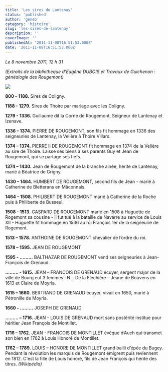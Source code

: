 ```yaml
---
title: 'Les sires de Lantenay'
status: 'published'
author: 'geneb'
category: 'histoire'
slug: 'les-sires-de-lantenay'
description: ''
coverImage: ''
publishedAt: '2011-11-08T16:51:53.000Z'
date: '2011-11-08T16:51:53.000Z'
---
```


*Le 8 novembre 2011, 12 h 31*

*(Extraits de la bibliothèque d’Eugène DUBOIS et Travaux de Guichenon : généalogie des Rougemont)*

![](/img/beguelins/Windows-Live-Writer/LES-SIRES-DE-LANTENAY_AE9C/clip_image002_2.jpg)

**800 – 1188.** Sires de Coligny.

**1188 – 1279.** Sires de Thoire par mariage avec les Coligny.

**1279 - 1336.** Guillaume dit la Corne de Rougemont, Seigneur de Lantenay et Izenave.

**1336 – 1374.** PIERRE DE ROUGEMONT, son fils fit hommage en 1336 des seigneuries de Lantenay, la Velière à Thoire Villars.

**1374 – 1374.** PIERRE II DE ROUGEMONT fit hommage en 1374 de la Velière au sire de Thoire. Laisse ses biens à ses parents Guy et Jean de Rougemont, qui se partage ses fiefs.

**1374 – 1430.** Jean de Rougemont de la branche ainée, hérite de Lantenay, marié à Béatrice de Grigny.

**1430 – 1464.** HUMBERT DE ROUGEMONT, second fils de Jean - marié à Catherine de Bletterans en Mâconnais.

**1464 – 1508.** PHILIBERT DE ROUGEMONT marié à Catherine de la Roche puis à Philiberte de Busseul.

**1508 - 1513.** GASPARD DE ROUGEMONT marié en 1508 à Huguette de Rogemont sa cousine - il fut tué à la bataille de Navarre au service de Louis XII - Huguette fit hommage en 1536 au roi François 1er de la seigneurie de Rogemont.

**1513 – 1578.** ANTHOINE DE ROUGEMONT chevalier de l’ordre du roi.

**1578 – 1595.** JEAN DE ROUGEMONT

**1595 - ………** BALTHAZAR DE ROUGEMONT vend ses seigneuries à Jean-François de Grenaud.

**……… - 1615.** JEAN – FRANCOIS DE GRENAUD écuyer, sergent major de la ville de Bourg eut 3 femmes : N… De la Fléchière – Jeane de Bouvens en 1613 et Claire de Moyria.

**1615 – 1660.** BERTRAND DE GRENAUD écuyer, vivait en 1650, marié à Pétronille de Moyria.

**1660 - ………** JOSEPH DE GRENAUD

**……… – 1716.** JEAN - LOUIS DE GRENAUD mort sans postérité institue pour héritier Jean François de Montillet.

**1716 – 1762.** JEAN - FRANCOIS DE MONTILLET évêque d’Auch qui transmet son bien en 1762 à Louis Honoré de Montillet.

**1762 – 1789.** LOUIS – HONORE DE MONTILLET grand bailli d’épée du Bugey. Pendant la révolution les marquis de Rougemont émigrent puis reviennent en 1812. C'est la fille de Louis honoré, fils de Jean François qui hérite des titres. *(Wikipédia)*
